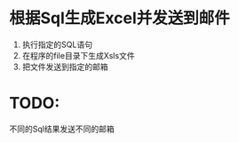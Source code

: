 根据Sql生成Excel并发送到邮件
===========================

1. 执行指定的SQL语句
1. 在程序的file目录下生成Xsls文件
1. 把文件发送到指定的邮箱

# TODO:

不同的Sql结果发送不同的邮箱